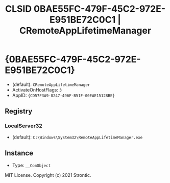 ﻿---
title: "CLSID 0BAE55FC-479F-45C2-972E-E951BE72C0C1 | CRemoteAppLifetimeManager"
excerpt: What is COM-Object CLSID 0BAE55FC-479F-45C2-972E-E951BE72C0C1?
---

# {0BAE55FC-479F-45C2-972E-E951BE72C0C1}

* (default): `CRemoteAppLifetimeManager`
* ActivateOnHostFlags: `3`
* AppID: `{CD57F3A9-8247-496F-B51F-00EAE15128BE}`

## Registry


### LocalServer32

* (default): `C:\Windows\System32\RemoteAppLifetimeManager.exe`

## Instance

* Type: `__ComObject`

MIT License. Copyright (c) 2021 Strontic.


